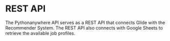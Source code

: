 # REST API

The Pythonanywhere API serves as a REST API that connects Glide with the Recommender System. The REST API also connects with Google Sheets to retrieve the available job profiles.

<p align="center">
  <img ![Flowchart](https://user-images.githubusercontent.com/110894014/207405664-95a2d0b3-fd32-4899-be5e-10e49153e69d.png) />
</p>


